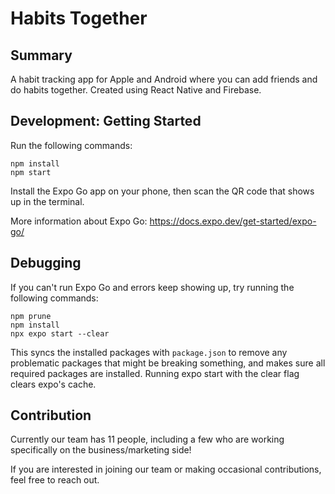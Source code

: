 # Habits Together

## Summary

A habit tracking app for Apple and Android where you can add friends and do habits together. Created using React Native and Firebase.

## Development: Getting Started

Run the following commands:

```
npm install
npm start
```

Install the Expo Go app on your phone, then scan the QR code that shows up in the terminal. 

More information about Expo Go: https://docs.expo.dev/get-started/expo-go/

## Debugging

If you can't run Expo Go and errors keep showing up, try running the following commands:

```
npm prune
npm install
npx expo start --clear
```

This syncs the installed packages with `package.json` to remove any problematic packages that might be breaking something, and makes sure all required packages are installed. Running expo start with the clear flag clears expo's cache.

## Contribution

Currently our team has 11 people, including a few who are working specifically on the business/marketing side!

If you are interested in joining our team or making occasional contributions, feel free to reach out.

